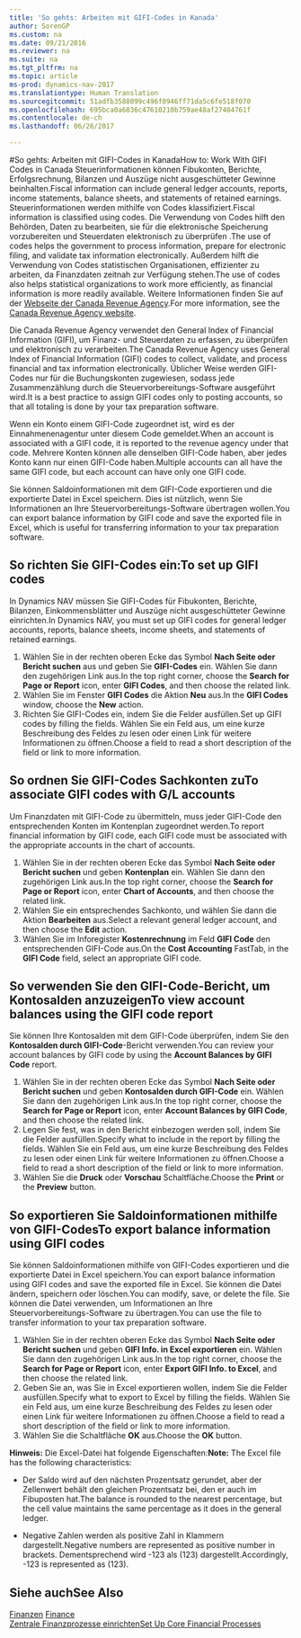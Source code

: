 ```yaml
---
title: 'So gehts: Arbeiten mit GIFI-Codes in Kanada'
author: SorenGP
ms.custom: na
ms.date: 09/21/2016
ms.reviewer: na
ms.suite: na
ms.tgt_pltfrm: na
ms.topic: article
ms-prod: dynamics-nav-2017
ms.translationtype: Human Translation
ms.sourcegitcommit: 51adfb3588099c496f0946ff71da5c6fe518f070
ms.openlocfilehash: 695bca0a6836c47610210b759ae48af27484761f
ms.contentlocale: de-ch
ms.lasthandoff: 06/26/2017

---
```


#<a name="how-to-work-with-gifi-codes-in-canada"></a><span data-ttu-id="878b0-102">So gehts: Arbeiten mit GIFI-Codes in Kanada</span><span class="sxs-lookup"><span data-stu-id="878b0-102">How to: Work With GIFI Codes in Canada</span></span>
<span data-ttu-id="878b0-103">Steuerinformationen können Fibukonten, Berichte, Erfolgsrechnung, Bilanzen und Auszüge nicht ausgeschütteter Gewinne beinhalten.</span><span class="sxs-lookup"><span data-stu-id="878b0-103">Fiscal information can include general ledger accounts, reports, income statements, balance sheets, and statements of retained earnings.</span></span> <span data-ttu-id="878b0-104">Steuerinformationen werden mithilfe von Codes klassifiziert.</span><span class="sxs-lookup"><span data-stu-id="878b0-104">Fiscal information is classified using codes.</span></span> <span data-ttu-id="878b0-105">Die Verwendung von Codes hilft den Behörden, Daten zu bearbeiten, sie für die elektronische Speicherung vorzubereiten und Steuerdaten elektronisch zu überprüfen .</span><span class="sxs-lookup"><span data-stu-id="878b0-105">The use of codes helps the government to process information, prepare for electronic filing, and validate tax information electronically.</span></span> <span data-ttu-id="878b0-106">Außerdem hilft die Verwendung von Codes statistischen Organisationen, effizienter zu arbeiten, da Finanzdaten zeitnah zur Verfügung stehen.</span><span class="sxs-lookup"><span data-stu-id="878b0-106">The use of codes also helps statistical organizations to work more efficiently, as financial information is more readily available.</span></span> <span data-ttu-id="878b0-107">Weitere Informationen finden Sie auf der [Webseite der Canada Revenue Agency](http://www.cra-arc.gc.ca/).</span><span class="sxs-lookup"><span data-stu-id="878b0-107">For more information, see the [Canada Revenue Agency website](http://www.cra-arc.gc.ca/).</span></span>

<span data-ttu-id="878b0-108">Die Canada Revenue Agency verwendet den General Index of Financial Information (GIFI), um Finanz- und Steuerdaten zu erfassen, zu überprüfen und elektronisch zu verarbeiten.</span><span class="sxs-lookup"><span data-stu-id="878b0-108">The Canada Revenue Agency uses General Index of Financial Information (GIFI) codes to collect, validate, and process financial and tax information electronically.</span></span> <span data-ttu-id="878b0-109">Üblicher Weise werden GIFI-Codes nur für die Buchungskonten zugewiesen, sodass jede Zusammenzählung durch die Steuervorbereitungs-Software ausgeführt wird.</span><span class="sxs-lookup"><span data-stu-id="878b0-109">It is a best practice to assign GIFI codes only to posting accounts, so that all totaling is done by your tax preparation software.</span></span>

<span data-ttu-id="878b0-110">Wenn ein Konto einem GIFI-Code zugeordnet ist, wird es der Einnahmenenagentur unter diesem Code gemeldet.</span><span class="sxs-lookup"><span data-stu-id="878b0-110">When an account is associated with a GIFI code, it is reported to the revenue agency under that code.</span></span> <span data-ttu-id="878b0-111">Mehrere Konten können alle denselben GIFI-Code haben, aber jedes Konto kann nur einen GIFI-Code haben.</span><span class="sxs-lookup"><span data-stu-id="878b0-111">Multiple accounts can all have the same GIFI code, but each account can have only one GIFI code.</span></span>

<span data-ttu-id="878b0-112">Sie können Saldoinformationen mit dem GIFI-Code exportieren und die exportierte Datei in Excel speichern. Dies ist nützlich, wenn Sie Informationen an Ihre Steuervorbereitungs-Software übertragen wollen.</span><span class="sxs-lookup"><span data-stu-id="878b0-112">You can export balance information by GIFI code and save the exported file in Excel, which is useful for transferring information to your tax preparation software.</span></span>

## <a name="to-set-up-gifi-codes"></a><span data-ttu-id="878b0-113">So richten Sie GIFI-Codes ein:</span><span class="sxs-lookup"><span data-stu-id="878b0-113">To set up GIFI codes</span></span>
<span data-ttu-id="878b0-114">In Dynamics NAV müssen Sie GIFI-Codes für Fibukonten, Berichte, Bilanzen, Einkommensblätter und Auszüge nicht ausgeschütteter Gewinne einrichten.</span><span class="sxs-lookup"><span data-stu-id="878b0-114">In Dynamics NAV, you must set up GIFI codes for general ledger accounts, reports, balance sheets, income sheets, and statements of retained earnings.</span></span>

1. <span data-ttu-id="878b0-115">Wählen Sie in der rechten oberen Ecke das Symbol **Nach Seite oder Bericht suchen** aus und geben Sie **GIFI-Codes** ein. Wählen Sie dann den zugehörigen Link aus.</span><span class="sxs-lookup"><span data-stu-id="878b0-115">In the top right corner, choose the **Search for Page or Report** icon, enter **GIFI Codes**, and then choose the related link.</span></span>
2. <span data-ttu-id="878b0-116">Wählen Sie im Fenster **GIFI Codes** die Aktion **Neu** aus.</span><span class="sxs-lookup"><span data-stu-id="878b0-116">In the **GIFI Codes** window, choose the **New** action.</span></span>
3. <span data-ttu-id="878b0-117">Richten Sie GIFI-Codes ein, indem Sie die Felder ausfüllen.</span><span class="sxs-lookup"><span data-stu-id="878b0-117">Set up GIFI codes by filling the fields.</span></span> <span data-ttu-id="878b0-118">Wählen Sie ein Feld aus, um eine kurze Beschreibung des Feldes zu lesen oder einen Link für weitere Informationen zu öffnen.</span><span class="sxs-lookup"><span data-stu-id="878b0-118">Choose a field to read a short description of the field or link to more information.</span></span>

## <a name="to-associate-gifi-codes-with-gl-accounts"></a><span data-ttu-id="878b0-119">So ordnen Sie GIFI-Codes Sachkonten zu</span><span class="sxs-lookup"><span data-stu-id="878b0-119">To associate GIFI codes with G/L accounts</span></span>
<span data-ttu-id="878b0-120">Um Finanzdaten mit GIFI-Code zu übermitteln, muss jeder GIFI-Code den entsprechenden Konten im Kontenplan zugeordnet werden.</span><span class="sxs-lookup"><span data-stu-id="878b0-120">To report financial information by GIFI code, each GIFI code must be associated with the appropriate accounts in the chart of accounts.</span></span>

1. <span data-ttu-id="878b0-121">Wählen Sie in der rechten oberen Ecke das Symbol **Nach Seite oder Bericht suchen** und geben **Kontenplan** ein. Wählen Sie dann den zugehörigen Link aus.</span><span class="sxs-lookup"><span data-stu-id="878b0-121">In the top right corner, choose the **Search for Page or Report** icon, enter **Chart of Accounts**, and then choose the related link.</span></span>
2. <span data-ttu-id="878b0-122">Wählen Sie ein entsprechendes Sachkonto, und wählen Sie dann die Aktion **Bearbeiten** aus.</span><span class="sxs-lookup"><span data-stu-id="878b0-122">Select a relevant general ledger account, and then choose the **Edit** action.</span></span>
3. <span data-ttu-id="878b0-123">Wählen Sie im Inforegister **Kostenrechnung** im Feld **GIFI Code** den entsprechenden GIFI-Code aus.</span><span class="sxs-lookup"><span data-stu-id="878b0-123">On the **Cost Accounting** FastTab, in the **GIFI Code** field, select an appropriate GIFI code.</span></span>

## <a name="to-view-account-balances-using-the-gifi-code-report"></a><span data-ttu-id="878b0-124">So verwenden Sie den GIFI-Code-Bericht, um Kontosalden anzuzeigen</span><span class="sxs-lookup"><span data-stu-id="878b0-124">To view account balances using the GIFI code report</span></span>
<span data-ttu-id="878b0-125">Sie können Ihre Kontosalden mit dem GIFI-Code überprüfen, indem Sie den **Kontosalden durch GIFI-Code**-Bericht verwenden.</span><span class="sxs-lookup"><span data-stu-id="878b0-125">You can review your account balances by GIFI code by using the **Account Balances by GIFI Code** report.</span></span>

1. <span data-ttu-id="878b0-126">Wählen Sie in der rechten oberen Ecke das Symbol **Nach Seite oder Bericht suchen** und geben **Kontosalden durch GIFI-Code** ein. Wählen Sie dann den zugehörigen Link aus.</span><span class="sxs-lookup"><span data-stu-id="878b0-126">In the top right corner, choose the **Search for Page or Report** icon, enter **Account Balances by GIFI Code**, and then choose the related link.</span></span>
2. <span data-ttu-id="878b0-127">Legen Sie fest, was in den Bericht einbezogen werden soll, indem Sie die Felder ausfüllen.</span><span class="sxs-lookup"><span data-stu-id="878b0-127">Specify what to include in the report by filling the fields.</span></span> <span data-ttu-id="878b0-128">Wählen Sie ein Feld aus, um eine kurze Beschreibung des Feldes zu lesen oder einen Link für weitere Informationen zu öffnen.</span><span class="sxs-lookup"><span data-stu-id="878b0-128">Choose a field to read a short description of the field or link to more information.</span></span>
3. <span data-ttu-id="878b0-129">Wählen Sie die **Druck** oder **Vorschau** Schaltfläche.</span><span class="sxs-lookup"><span data-stu-id="878b0-129">Choose the **Print** or the **Preview** button.</span></span>

## <a name="to-export-balance-information-using-gifi-codes"></a><span data-ttu-id="878b0-130">So exportieren Sie Saldoinformationen mithilfe von GIFI-Codes</span><span class="sxs-lookup"><span data-stu-id="878b0-130">To export balance information using GIFI codes</span></span>
<span data-ttu-id="878b0-131">Sie können Saldoinformationen mithilfe von GIFI-Codes exportieren und die exportierte Datei in Excel speichern.</span><span class="sxs-lookup"><span data-stu-id="878b0-131">You can export balance information using GIFI codes and save the exported file in Excel.</span></span> <span data-ttu-id="878b0-132">Sie können die Datei ändern, speichern oder löschen.</span><span class="sxs-lookup"><span data-stu-id="878b0-132">You can modify, save, or delete the file.</span></span> <span data-ttu-id="878b0-133">Sie können die Datei verwenden, um Informationen an Ihre Steuervorbereitungs-Software zu übertragen.</span><span class="sxs-lookup"><span data-stu-id="878b0-133">You can use the file to transfer information to your tax preparation software.</span></span>

1. <span data-ttu-id="878b0-134">Wählen Sie in der rechten oberen Ecke das Symbol **Nach Seite oder Bericht suchen** und geben **GIFI Info. in Excel exportieren** ein. Wählen Sie dann den zugehörigen Link aus.</span><span class="sxs-lookup"><span data-stu-id="878b0-134">In the top right corner, choose the **Search for Page or Report** icon, enter **Export GIFI Info. to Excel**, and then choose the related link.</span></span>
2. <span data-ttu-id="878b0-135">Geben Sie an, was Sie in Excel exportieren wollen, indem Sie die Felder ausfüllen.</span><span class="sxs-lookup"><span data-stu-id="878b0-135">Specify what to export to Excel by filling the fields.</span></span> <span data-ttu-id="878b0-136">Wählen Sie ein Feld aus, um eine kurze Beschreibung des Feldes zu lesen oder einen Link für weitere Informationen zu öffnen.</span><span class="sxs-lookup"><span data-stu-id="878b0-136">Choose a field to read a short description of the field or link to more information.</span></span>
3. <span data-ttu-id="878b0-137">Wählen Sie die Schaltfläche **OK** aus.</span><span class="sxs-lookup"><span data-stu-id="878b0-137">Choose the **OK** button.</span></span>

<span data-ttu-id="878b0-138">**Hinweis:** Die Excel-Datei hat folgende Eigenschaften:</span><span class="sxs-lookup"><span data-stu-id="878b0-138">**Note:** The Excel file has the following characteristics:</span></span>

* <span data-ttu-id="878b0-139">Der Saldo wird auf den nächsten Prozentsatz gerundet, aber der Zellenwert behält den gleichen Prozentsatz bei, den er auch im Fibuposten hat.</span><span class="sxs-lookup"><span data-stu-id="878b0-139">The balance is rounded to the nearest percentage, but the cell value maintains the same percentage as it does in the general ledger.</span></span>

* <span data-ttu-id="878b0-140">Negative Zahlen werden als positive Zahl in Klammern dargestellt.</span><span class="sxs-lookup"><span data-stu-id="878b0-140">Negative numbers are represented as positive number in brackets.</span></span> <span data-ttu-id="878b0-141">Dementsprechend wird -123 als (123) dargestellt.</span><span class="sxs-lookup"><span data-stu-id="878b0-141">Accordingly, -123 is represented as (123).</span></span>

## <a name="see-also"></a><span data-ttu-id="878b0-142">Siehe auch</span><span class="sxs-lookup"><span data-stu-id="878b0-142">See Also</span></span>
<span data-ttu-id="878b0-143">[Finanzen](finance-setup.md) </span><span class="sxs-lookup"><span data-stu-id="878b0-143">[Finance](finance-setup.md) </span></span>  
[<span data-ttu-id="878b0-144">Zentrale Finanzprozesse einrichten</span><span class="sxs-lookup"><span data-stu-id="878b0-144">Set Up Core Financial Processes</span></span>](finance-setup-setup-finance-setup.md)

